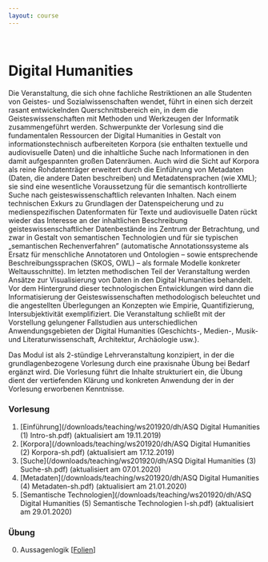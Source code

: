 ```yaml
---
layout: course
---
```


<br>

# Digital Humanities
Die Veranstaltung, die sich ohne fachliche Restriktionen an alle Studenten von Geistes- und Sozialwissenschaften wendet, führt in einen sich derzeit rasant entwickelnden Querschnittsbereich ein, in dem die Geisteswissenschaften mit Methoden und Werkzeugen der Informatik zusammengeführt werden. Schwerpunkte der Vorlesung sind die fundamentalen Ressourcen der Digital Humanities in Gestalt von informationstechnisch aufbereiteten Korpora (sie enthalten textuelle und audiovisuelle Daten) und die inhaltliche Suche nach Informationen in den damit aufgespannten großen Datenräumen. Auch wird die Sicht auf Korpora als reine Rohdatenträger erweitert durch die Einführung von Metadaten (Daten, die andere Daten beschreiben) und Metadatensprachen (wie XML); sie sind eine wesentliche Voraussetzung für die semantisch kontrollierte Suche nach geisteswissenschaftlich relevanten Inhalten. Nach einem technischen Exkurs zu Grundlagen der Datenspeicherung und zu medienspezifischen Datenformaten für Texte und audiovisuelle Daten rückt wieder das Interesse an der inhaltlichen Beschreibung geisteswissenschaftlicher Datenbestände ins Zentrum der Betrachtung, und zwar in Gestalt von semantischen Technologien und für sie typischen „semantischen Rechenverfahren” (automatische Annotationssysteme als Ersatz für menschliche Annotatoren und Ontologien – sowie entsprechende Beschreibungssprachen (SKOS, OWL) – als formale Modelle konkreter Weltausschnitte). Im letzten methodischen Teil der Veranstaltung werden Ansätze zur Visualisierung von Daten in den Digital Humanities behandelt.
Vor dem Hintergrund dieser technologischen Entwicklungen wird dann die Informatisierung der Geisteswissenschaften methodologisch beleuchtet und die angestellten Überlegungen an Konzepten wie Empirie, Quantifizierung, Intersubjektivität exemplifiziert. Die Veranstaltung schließt mit der Vorstellung gelungener Fallstudien aus unterschiedlichen Anwendungsgebieten der Digital Humanities (Geschichts-, Medien-, Musik- und Literaturwissenschaft, Architektur, Archäologie usw.).

Das Modul ist als 2-stündige Lehrveranstaltung konzipiert, in der die grundlagenbezogene Vorlesung durch eine praxisnahe Übung bei Bedarf ergänzt wird. Die Vorlesung führt die Inhalte strukturiert ein, die Übung dient der vertiefenden Klärung und konkreten Anwendung der in der Vorlesung erworbenen Kenntnisse.

### Vorlesung
1. [Einführung](/downloads/teaching/ws201920/dh/ASQ Digital Humanities (1) Intro-sh.pdf) (aktualisiert am 19.11.2019)
2. [Korpora](/downloads/teaching/ws201920/dh/ASQ Digital Humanities (2) Korpora-sh.pdf) (aktualisiert am 17.12.2019)
3. [Suche](/downloads/teaching/ws201920/dh/ASQ Digital Humanities (3) Suche-sh.pdf) (aktualisiert am 07.01.2020)
4. [Metadaten](/downloads/teaching/ws201920/dh/ASQ Digital Humanities (4) Metadaten-sh.pdf) (aktualisiert am 21.01.2020)
5. [Semantische Technologien](/downloads/teaching/ws201920/dh/ASQ Digital Humanities (5) Semantische Technologien I-sh.pdf) (aktualisiert am 29.01.2020)
<!---
1. [Einführung](/downloads/teaching/ss2019/dh/ASQ Digital Humanities (1) Intro-sh.pdf) (aktualisiert am 08.05.2019)
2. [Korpora](/downloads/teaching/ss2019/dh/ASQ Digital Humanities (2) Korpora-sh.pdf) (aktualisiert am 14.05.2019)
3. [Suche](/downloads/teaching/ss2019/dh/ASQ Digital Humanities (3) Suche-sh.pdf) (aktualisiert am 04.06.2019)
4. [Metadaten](/downloads/teaching/ss2019/dh/ASQ Digital Humanities (4) Metadaten-sh.pdf)  (aktualisiert am 18.06.2019)
5. [Recherche in Korpora](/downloads/teaching/ss2019/dh/ASQ Digital Humanities Recherche in Korpora_Lohr.pdf) (aktualisiert am 14.06.2019)
6. [Semantische Technologien](/downloads/teaching/ss2019/dh/ASQ Digital Humanities (5) Semantische Technologien I-sh.pdf) (aktualisiert am 10.07.2019)
7. [Methodologische Aspekte](/downloads/teaching/ss2019/dh/ASQ Digital Humanities (6) Methodologische Aspekte-sh.pdf) (aktualisiert am 10.07.2019)
--->

<!---
2. [Korpora](/downloads/teaching/ws201819/dh/ASQ Digital Humanities (2) Korpora-sh.pdf) (aktualisiert am 20.11.2018)
3. [Suche](/downloads/teaching/ws201819/dh/ASQ Digital Humanities (3) Suche-sh.pdf) (aktualisiert am 27.11.2018)
4. [Metadaten](/downloads/teaching/ws201819/dh/ASQ Digital Humanities (4) Metadaten-sh.pdf) (aktualisiert am 11.12.2018)
5. [Semantische Technologien I](/downloads/teaching/ws201819/dh/ASQ Digital Humanities (6) Semantische Technologien I-sh.pdf) (aktualisiert am 18.12.2018)
6. [Semantische Technologien II](/downloads/teaching/ws201819/dh/ASQ Digital Humanities (7) Semantische Technologien II-sh.pdf) (aktualisiert am 22.01.2019)
7. [Visualisierung](/downloads/teaching/ws201819/dh/ASQ Digital Humanities (8) Visualisierung-sh.pdf) aktualisiert am (05.02.2019)
8. [Methodologische Aspekte](/downloads/teaching/ws201819/dh/ASQ Digital Humanities (9) Methodologische Aspekte-sh.pdf) aktualisiert am (05.02.2019)
3. [Suche](/downloads/teaching/ss2018/dh/ASQ%20Digital%20Humanities%20(3)%20Suche-sh.pdf) (aktualisiert am 18.6.18)
4. [Metadaten](/downloads/teaching/ss2018/dh/ASQ%20Digital%20Humanities%20(4)%20Metadaten-sh.pdf) (aktualisiert am 20.6.18)
5. [Semantische Technologien I](/downloads/teaching/ss2018/dh/ASQ_Digital_Humanities_6_Semantische_Technologien_I-sh.pdf)
6. [Semantische Technologien II](/downloads/teaching/ss2018/dh/ASQ+Digital+Humanities+7+Semantische+Technologien+II-sh.pdf) (aktualisiert am 12.7.18)
7. [Methodologische Aspekte](/downloads/teaching/ss2018/dh/ASQ+Digital+Humanities+9+Methodologische+Aspekte-sh.pdf)
--->

### Übung
0. Aussagenlogik [[Folien](/downloads/teaching/ws201920/dh/ue_aussagenlogik.pdf)]

<!---
2. [Reguläre Ausdrücke](/downloads/teaching/ws201819/dh/ASQ Digital Humanities Uebung-2.pdf) (aktualisiert am 29.01.2019) [[Übungsblatt 2](/downloads/teaching/ws201819/dh/ASQ Digital Humanities Uebungsblatt-2.pdf)]
--->
